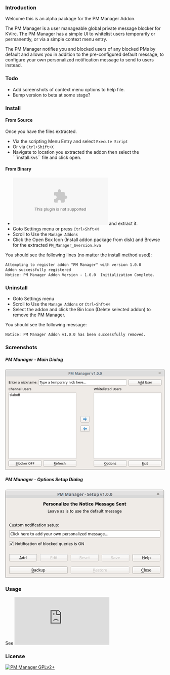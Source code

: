 ### Introduction

Welcome this is an alpha package for the PM Manager Addon.

The PM Manager is a user manageable global private message blocker for KVIrc.
The PM Manager has a simple UI to whitelist users temporarily or permanently, or
via a simple context menu entry.

The PM Manager notifies you and blocked users of any blocked PMs by default and
allows you in addition to the pre-configured default message, to configure your
own personalized notification message to send to users instead.

### Todo

* Add screenshots of context menu options to help file.
* Bump version to beta at some stage?

### Install

#### From Source

Once you have the files extracted.
* Via the scripting Menu Entry and select `Execute Script`
* Or via ```Ctrl+Shift+X```
* Navigate to location you extracted the addon
  then select the ```install.kvs`` file and click open.

#### From Binary
* ![Click here to download the PM_Manager_$version.zip](https://github.com/the-j0k3r/kvirc-scripts/raw/pm-manager/pm-manager/PM_Manager-1.0.0-beta2.zip) and extract it.
* Goto Settings menu or press ```Ctrl+Shft+N```
* Scroll to Use the `Manage Addons`
* Click the Open Box Icon (Install addon package from disk) and Browse for the extracted ```PM_Manager_$version.kva```

You should see the following lines (no matter the install method used):
```
Attempting to register addon "PM Manager" with version 1.0.0
Addon successfully registered
Notice: PM Manager Addon Version - 1.0.0  Initialization Complete.
```

### Uninstall

* Goto Settings menu
* Scroll to Use the `Manage Addons` or ```Ctrl+Shft+N```
* Select the addon and click the Bin Icon (Delete selected addon) to remove the PM Manager.

You should see the following message:
```
Notice: PM Manager Addon v1.0.0 has been successfully removed.
```

### Screenshots

##### PM Manager -  Main Dialog
![pm-manager-main-dialog](./help/images/pmmanager.png "PM Manager - Main Dialog")

##### PM Manager - Options Setup Dialog
![pm-manager-options-setup-dialog](./help/images/pmsetup.png "PM Manager - Options Setup Dialog")

### Usage

See ![pm-manager-options-setup-dialog](https://cdn.rawgit.com/the-j0k3r/kvirc-scripts/pm-manager/pm-manager/help/pmm-help.html)

### License

[![PM Manager GPLv2+](https://img.shields.io/badge/%20%20PM_Manager%20%20-%20GPLv2+%20-blue.svg)](LICENCE)
